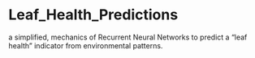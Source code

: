 # Leaf_Health_Predictions
a simplified, mechanics of Recurrent Neural Networks to predict a “leaf health” indicator from environmental patterns.
